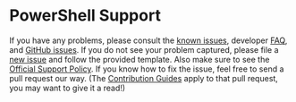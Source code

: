 # PowerShell Support

If you have any problems, please consult the [known issues][], developer [FAQ][], and [GitHub issues][].
If you do not see your problem captured, please file a [new issue][] and follow the provided template.
Also make sure to see the [Official Support Policy][].
If you know how to fix the issue, feel free to send a pull request our way. (The [Contribution Guides][] apply to that pull request, you may want to give it a read!)

[Official Support Policy]: https://docs.microsoft.com/powershell/scripting/powershell-support-lifecycle?view=powershell-6
[FAQ]: https://github.com/PowerShell/PowerShell/tree/master/docs/FAQ.md
[Contribution Guides]: https://github.com/PowerShell/PowerShell/tree/master/.github/CONTRIBUTING.md
[known issues]: https://docs.microsoft.com/powershell/scripting/whats-new/known-issues-ps6?view=powershell-6
[GitHub issues]: https://github.com/PowerShell/PowerShell/issues
[new issue]: https://github.com/PowerShell/PowerShell/issues/new/choose
